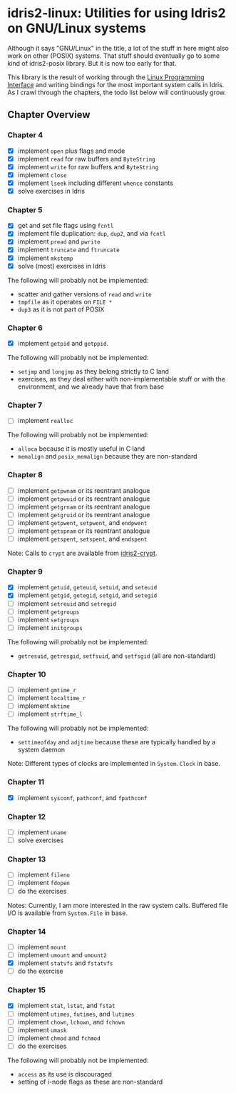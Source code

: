# idris2-linux: Utilities for using Idris2 on GNU/Linux systems

Although it says "GNU/Linux" in the title, a lot of the stuff in here
might also work on other (POSIX) systems. That stuff should eventually
go to some kind of idris2-posix library. But it is now too early for
that.

This library is the result of working through the
[Linux Programming Interface](https://www.man7.org/tlpi/) and writing
bindings for the most important system calls in Idris. As I crawl
through the chapters, the todo list below will continuously grow.

## Chapter Overview

### Chapter 4

- [x] implement `open` plus flags and mode
- [x] implement `read` for raw buffers and `ByteString`
- [x] implement `write` for raw buffers and `ByteString`
- [x] implement `close`
- [x] implement `lseek` including different `whence` constants
- [x] solve exercises in Idris

### Chapter 5

- [x] get and set file flags using `fcntl`
- [x] implement file duplication: `dup`, `dup2`, and via `fcntl`
- [x] implement `pread` and `pwrite`
- [x] implement `truncate` and `ftruncate`
- [x] implement `mkstemp`
- [x] solve (most) exercises in Idris

The following will probably not be implemented:

* scatter and gather versions of `read` and `write`
* `tmpfile` as it operates on `FILE *`
* `dup3` as it is not part of POSIX

### Chapter 6

- [x] implement `getpid` and `getppid`.

The following will probably not be implemented:

* `setjmp` and `longjmp` as they belong strictly to C land
* exercises, as they deal either with non-implementable stuff or with the
  environment, and we already have that from base

### Chapter 7

- [ ] implement `realloc`

The following will probably not be implemented:

* `alloca` because it is mostly useful in C land
* `memalign` and `posix_memalign` because they are non-standard

### Chapter 8

- [ ] implement `getpwnam` or its reentrant analogue
- [ ] implement `getpwuid` or its reentrant analogue
- [ ] implement `getgrnam` or its reentrant analogue
- [ ] implement `getgruid` or its reentrant analogue
- [ ] implement `getpwent`, `setpwent`, and `endpwent`
- [ ] implement `getspnam` or its reentrant analogue
- [ ] implement `getspent`, `setspent`, and `endspent`

Note: Calls to `crypt` are available from [idris2-crypt](https://github.com/stefan-hoeck/idris2-crypt).

### Chapter 9

- [x] implement `getuid`, `geteuid`, `setuid`, and `seteuid`
- [x] implement `getgid`, `getegid`, `setgid`, and `setegid`
- [ ] implement `setreuid` and `setregid`
- [ ] implement `getgroups`
- [ ] implement `setgroups`
- [ ] implement `initgroups`

The following will probably not be implemented:

* `getresuid`, `getresgid`, `setfsuid`, and `setfsgid` (all are non-standard)

### Chapter 10

- [ ] implement `gmtime_r`
- [ ] implement `localtime_r`
- [ ] implement `mktime`
- [ ] implement `strftime_l`

The following will probably not be implemented:

* `settimeofday` and `adjtime` because these are typically handled by
  a system daemon

Note: Different types of clocks are implemented in `System.Clock` in base.

### Chapter 11

- [x] implement `sysconf`, `pathconf`, and `fpathconf`

### Chapter 12

- [ ] implement `uname`
- [ ] solve exercises

### Chapter 13

- [ ] implement `fileno`
- [ ] implement `fdopen`
- [ ] do the exercises

Notes: Currently, I am more interested in the raw system calls. Buffered
file I/O is available from `System.File` in base.

### Chapter 14

- [ ] implement `mount`
- [ ] implement `umount` and `umount2`
- [x] implement `statvfs` and `fstatvfs`
- [ ] do the exercise

### Chapter 15

- [x] implement `stat`, `lstat`, and `fstat`
- [ ] implement `utimes`, `futimes`, and `lutimes`
- [ ] implement `chown`, `lchown`, and `fchown`
- [ ] implement `umask`
- [ ] implement `chmod` and `fchmod`
- [ ] do the exercises

The following will probably not be implemented:

* `access` as its use is discouraged
* setting of i-node flags as these are non-standard
